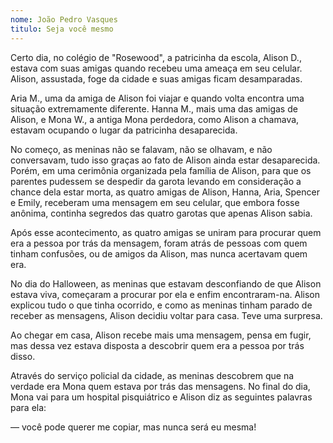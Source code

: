 ```yaml
---
nome: João Pedro Vasques
titulo: Seja você mesmo
---
```


Certo dia, no colégio de "Rosewood", a patricinha da escola, Alison D., estava com suas amigas quando recebeu uma ameaça em seu celular. Alison, assustada, foge da cidade e suas amigas ficam desamparadas.

Aria M., uma da amiga de Alison foi viajar e quando volta encontra uma situação extremamente diferente. Hanna M., mais uma das amigas de Alison, e Mona W., a antiga Mona perdedora, como Alison a chamava, estavam ocupando o lugar da patricinha desaparecida.

No começo, as meninas não se falavam, não se olhavam, e não conversavam, tudo isso graças ao fato de Alison ainda estar desaparecida. Porém, em uma cerimônia organizada pela família de Alison, para que os parentes pudessem se despedir da garota levando em consideração a chance dela estar morta, as quatro amigas de Alison, Hanna, Aria, Spencer e Emily, receberam uma mensagem em seu celular, que embora fosse anônima, continha segredos das quatro garotas que apenas Alison sabia.

Após esse acontecimento, as quatro amigas se uniram para procurar quem era a pessoa por trás da mensagem, foram atrás de pessoas com quem tinham confusões, ou de amigos da Alison, mas nunca acertavam quem era.

No dia do Halloween, as meninas que estavam desconfiando de que Alison estava viva, começaram a procurar por ela e enfim encontraram-na. Alison explicou tudo o que tinha ocorrido, e como as meninas tinham parado de receber as mensagens, Alison decidiu voltar para casa. Teve uma surpresa.

Ao chegar em casa, Alison recebe mais uma mensagem, pensa em fugir, mas dessa vez estava disposta a descobrir quem era a pessoa por trás disso.

Através do serviço policial da cidade, as meninas descobrem que na verdade era Mona quem estava por trás das mensagens. No final do dia, Mona vai para um hospital pisquiátrico e Alison diz as seguintes palavras para ela:

— você pode querer me copiar, mas nunca será eu mesma!


